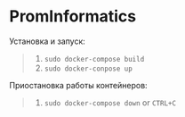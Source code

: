 # PromInformatics

Установка и запуск:

>1. `sudo docker-compose build`
>2. `sudo docker-conpose up`

Приостановка работы контейнеров:
>1. `sudo docker-compose down` or `CTRL+C`



